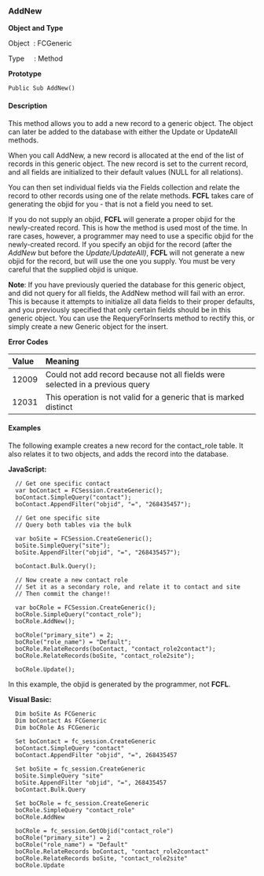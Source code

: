 ### AddNew


**Object and Type**

Object  : FCGeneric

Type     : Method

**Prototype**

```
Public Sub AddNew()
```

#### Description

This method allows you to add a new record to a generic object. The object can later be added to the database with either the Update or UpdateAll methods.

When you call AddNew, a new record is allocated at the end of the list of records in this generic object. The new record is set to the current record, and all fields are initialized to their default values (NULL for all relations).

You can then set individual fields via the Fields collection and relate the record to other records using one of the relate methods. **FCFL** takes care of generating the objid for you - that is not a field you need to set.

If you do not supply an objid, **FCFL** will generate a proper objid for the newly-created record. This is how the method is used most of the time. In rare cases, however, a programmer may need to use a specific objid for the newly-created record. If you specify an objid for the record (after the _AddNew_ but before the _Update/UpdateAll)_, **FCFL** will not generate a new objid for the record, but will use the one you supply. You must be very careful that the supplied objid is unique.

**Note**: If you have previously queried the database for this generic object, and did not query for all fields, the AddNew method will fail with an error. This is because it attempts to initialize all data fields to their proper defaults, and you previously specified that only certain fields should be in this generic object. You can use the RequeryForInserts method to rectify this, or simply create a new Generic object for the insert.

**Error Codes**

| Value | Meaning |
|:--- |:--- |
| 12009 | Could not add record because not all fields were selected in a previous query |
| 12031 | This operation is not valid for a generic that is marked distinct |

#### Examples

The following example creates a new record for the contact_role table. It also relates it to two objects, and adds the record into the database.

**JavaScript:**
```
  // Get one specific contact
  var boContact = FCSession.CreateGeneric();
  boContact.SimpleQuery("contact");
  boContact.AppendFilter("objid", "=", "268435457");

  // Get one specific site
  // Query both tables via the bulk

  var boSite = FCSession.CreateGeneric();
  boSite.SimpleQuery("site");
  boSite.AppendFilter("objid", "=", "268435457");

  boContact.Bulk.Query();

  // Now create a new contact role
  // Set it as a secondary role, and relate it to contact and site
  // Then commit the change!! 

  var boCRole = FCSession.CreateGeneric();
  boCRole.SimpleQuery("contact_role");
  boCRole.AddNew();

  boCRole("primary_site") = 2;
  boCRole("role_name") = "Default";
  boCRole.RelateRecords(boContact, "contact_role2contact");
  boCRole.RelateRecords(boSite, "contact_role2site");

  boCRole.Update();
```

In this example, the objid is generated by the programmer, not **FCFL**.

**Visual Basic:**
```
  Dim boSite As FCGeneric
  Dim boContact As FCGeneric
  Dim boCRole As FCGeneric

  Set boContact = fc_session.CreateGeneric
  boContact.SimpleQuery "contact"
  boContact.AppendFilter "objid", "=", 268435457

  Set boSite = fc_session.CreateGeneric
  boSite.SimpleQuery "site"
  boSite.AppendFilter "objid", "=", 268435457
  boContact.Bulk.Query

  Set boCRole = fc_session.CreateGeneric
  boCRole.SimpleQuery "contact_role"
  boCRole.AddNew

  boCRole = fc_session.GetObjid("contact_role")
  boCRole("primary_site") = 2
  boCRole("role_name") = "Default"
  boCRole.RelateRecords boContact, "contact_role2contact"
  boCRole.RelateRecords boSite, "contact_role2site"
  boCRole.Update
```